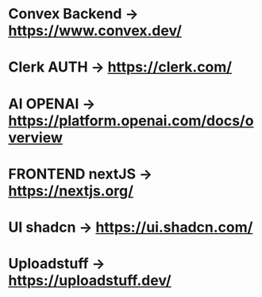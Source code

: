 # Convex Backend -> https://www.convex.dev/

# Clerk AUTH -> https://clerk.com/

# AI OPENAI -> https://platform.openai.com/docs/overview

# FRONTEND nextJS -> https://nextjs.org/

# UI shadcn ->  https://ui.shadcn.com/

# Uploadstuff -> https://uploadstuff.dev/